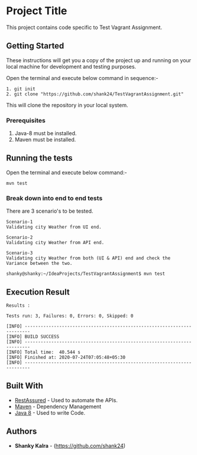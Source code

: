 # Project Title

This project contains code specific to Test Vagrant Assignment.

## Getting Started

These instructions will get you a copy of the project up and running on your local machine for development and testing purposes. 

Open the terminal and execute below command in sequence:-


```
1. git init
2. git clone "https://github.com/shank24/TestVagrantAssignment.git"
```

This will clone the repository in your local system.

### Prerequisites

1. Java-8 must be installed.
2. Maven must be installed.


## Running the tests

Open the terminal and execute below command:-
```
mvn test
```

### Break down into end to end tests

There are 3 scenario's to be tested.

```
Scenario-1
Validating city Weather from UI end.
```

```
Scenario-2
Validating city Weather from API end.
```

```
Scenario-3
Validating city Weather from both (UI & API) end and check the Variance between the two.
```

```
shanky@shanky:~/IdeaProjects/TestVagrantAssignment$ mvn test
```
## Execution Result
```
Results :

Tests run: 3, Failures: 0, Errors: 0, Skipped: 0

[INFO] ------------------------------------------------------------------------
[INFO] BUILD SUCCESS
[INFO] ------------------------------------------------------------------------
[INFO] Total time:  40.544 s
[INFO] Finished at: 2020-07-24T07:05:48+05:30
[INFO] ------------------------------------------------------------------------
```


## Built With

* [RestAssured](http://rest-assured.io/) - Used to automate the APIs.
* [Maven](https://maven.apache.org/) - Dependency Management
* [Java 8](https://www.oracle.com/java/technologies/java8.html) - Used to write Code.

 
## Authors

* **Shanky Kalra** - (https://github.com/shank24)
